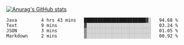 [![Anurag's GitHub stats](https://github-readme-stats.vercel.app/api?username=sebasphere&count_private=true&theme=tokyonight)](https://github.com/anuraghazra/github-readme-stats)

<!--START_SECTION:waka-->
```text
Java         4 hrs 43 mins   ███████████████████████▓░   94.68 % 
Text         9 mins          ▓░░░░░░░░░░░░░░░░░░░░░░░░   03.24 % 
JSON         3 mins          ▒░░░░░░░░░░░░░░░░░░░░░░░░   01.05 % 
Markdown     2 mins          ▒░░░░░░░░░░░░░░░░░░░░░░░░   00.92 % 
```
<!--END_SECTION:waka-->
